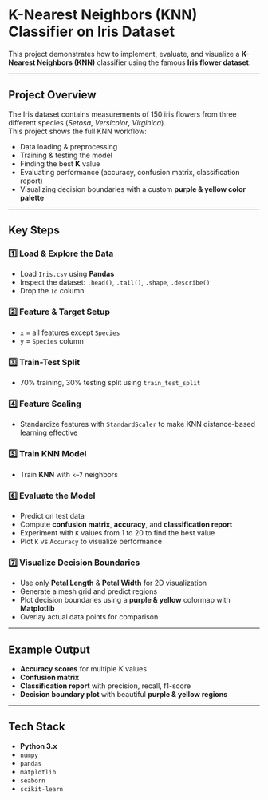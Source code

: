 #  K-Nearest Neighbors (KNN) Classifier on Iris Dataset

This project demonstrates how to implement, evaluate, and visualize a **K-Nearest Neighbors (KNN)** classifier using the famous **Iris flower dataset**.

---

##  Project Overview

The Iris dataset contains measurements of 150 iris flowers from three different species (*Setosa*, *Versicolor*, *Virginica*).  
This project shows the full KNN workflow:
- Data loading & preprocessing
- Training & testing the model
- Finding the best **K** value
- Evaluating performance (accuracy, confusion matrix, classification report)
- Visualizing decision boundaries with a custom **purple & yellow color palette**

---

##  **Key Steps**

### 1️⃣ Load & Explore the Data
- Load `Iris.csv` using **Pandas**
- Inspect the dataset: `.head()`, `.tail()`, `.shape`, `.describe()`
- Drop the `Id` column

### 2️⃣ Feature & Target Setup
- `x` = all features except `Species`
- `y` = `Species` column

### 3️⃣ Train-Test Split
- 70% training, 30% testing split using `train_test_split`

### 4️⃣ Feature Scaling
- Standardize features with `StandardScaler` to make KNN distance-based learning effective

### 5️⃣ Train KNN Model
- Train **KNN** with `k=7` neighbors

### 6️⃣ Evaluate the Model
- Predict on test data
- Compute **confusion matrix**, **accuracy**, and **classification report**
- Experiment with `K` values from 1 to 20 to find the best value
- Plot `K` vs `Accuracy` to visualize performance

### 7️⃣ Visualize Decision Boundaries
- Use only **Petal Length** & **Petal Width** for 2D visualization
- Generate a mesh grid and predict regions
- Plot decision boundaries using a **purple & yellow** colormap with **Matplotlib**
- Overlay actual data points for comparison

---

##  **Example Output**

- **Accuracy scores** for multiple K values
- **Confusion matrix**
- **Classification report** with precision, recall, f1-score
- **Decision boundary plot** with beautiful **purple & yellow regions**

---

##  **Tech Stack**

- **Python 3.x**
- `numpy`
- `pandas`
- `matplotlib`
- `seaborn`
- `scikit-learn`



